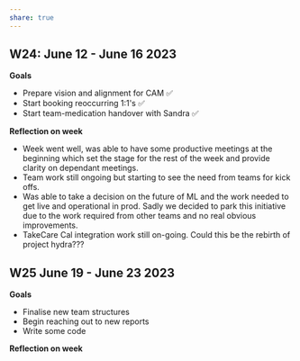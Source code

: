 ```yaml
---  
share: true  
---  
```

## W24: June 12 - June 16 2023  
**Goals**  
- Prepare vision and alignment for CAM ✅  
- Start booking reoccurring 1:1's ✅  
- Start team-medication handover with Sandra ✅  
  
**Reflection on week**  
- Week went well, was able to have some productive meetings at the beginning which set the stage for the rest of the week and provide clarity on dependant meetings.  
- Team work still ongoing but starting to see the need from teams for kick offs.  
- Was able to take a decision on the future of ML and the work needed to get live and operational in prod. Sadly we decided to park this initiative due to the work required from other teams and no real obvious improvements.  
- TakeCare Cal integration work still on-going. Could this be the rebirth of project hydra???  
  
## W25 June 19 - June 23 2023  
**Goals**  
- Finalise new team structures  
- Begin reaching out to new reports  
- Write some code  
  
**Reflection on week**
